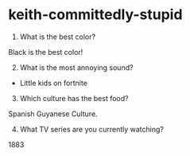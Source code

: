 # keith-committedly-stupid

1. What is the best color?

Black is the best color!

2. What is the most annoying sound?

- Little kids on fortnite

3. Which culture has the best food?

Spanish
Guyanese Culture.

4. What TV series are you currently watching?

1883